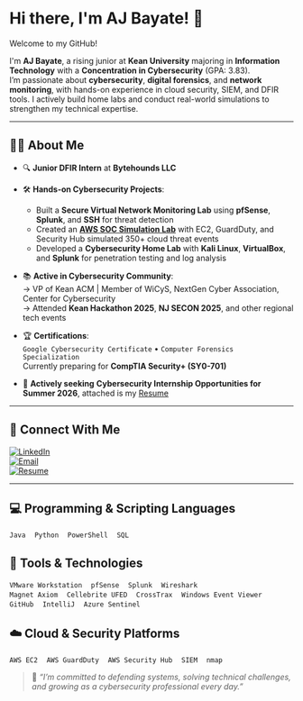 # Hi there, I'm AJ Bayate! 👋  
Welcome to my GitHub!

I'm **AJ Bayate**, a rising junior at **Kean University** majoring in **Information Technology** with a **Concentration in Cybersecurity** (GPA: 3.83).  
I’m passionate about **cybersecurity**, **digital forensics**, and **network monitoring**, with hands-on experience in cloud security, SIEM, and DFIR tools. I actively build home labs and conduct real-world simulations to strengthen my technical expertise.

---

## 👨‍💻 About Me

- 🔍 **Junior DFIR Intern** at **Bytehounds LLC**
  
- 🛠️ **Hands-on Cybersecurity Projects**:
  - Built a **Secure Virtual Network Monitoring Lab** using **pfSense**, **Splunk**, and **SSH** for threat detection  
  - Created an [**AWS SOC Simulation Lab**](https://github.com/abayate/AWS-SOC-LAB) with EC2, GuardDuty, and Security Hub simulated 350+ cloud threat events  
  - Developed a **Cybersecurity Home Lab** with **Kali Linux**, **VirtualBox**, and **Splunk** for penetration testing and log analysis

- 📚 **Active in Cybersecurity Community**:  
  → VP of Kean ACM | Member of WiCyS, NextGen Cyber Association, Center for Cybersecurity  
  → Attended **Kean Hackathon 2025**, **NJ SECON 2025**, and other regional tech events

- 🏆 **Certifications**:  
  `Google Cybersecurity Certificate` • `Computer Forensics Specialization`  
  Currently preparing for **CompTIA Security+ (SY0-701)**

- 🎯 **Actively seeking** **Cybersecurity Internship Opportunities for Summer 2026**, attached is my [Resume](https://github.com/abayate/abayate/blob/main/AJ_Bayate_Resume.pdf)

---

## 🤝 Connect With Me

[![LinkedIn](https://img.shields.io/badge/LinkedIn-%230077B5.svg?style=for-the-badge&logo=linkedin&logoColor=white)](https://www.linkedin.com/in/abayate/)  
[![Email](https://img.shields.io/badge/Email-Contact-blue?style=for-the-badge&logo=minutemailer&logoColor=white)](mailto:anthonybayate@outlook.com)  
[![Resume](https://img.shields.io/badge/Resume-PDF-red?style=for-the-badge&logo=adobeacrobatreader&logoColor=white)](https://github.com/abayate/abayate/blob/main/AJ_Bayate_Resume.pdf) <!-- Replace link if needed -->

---

## 💻 Programming & Scripting Languages
`Java` &nbsp;&nbsp; `Python` &nbsp;&nbsp; `PowerShell` &nbsp;&nbsp; `SQL`

## 🧰 Tools & Technologies
`VMware Workstation` &nbsp;&nbsp; `pfSense` &nbsp;&nbsp; `Splunk` &nbsp;&nbsp; `Wireshark`  
`Magnet Axiom` &nbsp;&nbsp; `Cellebrite UFED` &nbsp;&nbsp; `CrossTrax` &nbsp;&nbsp; `Windows Event Viewer`  
`GitHub` &nbsp;&nbsp; `IntelliJ` &nbsp;&nbsp; `Azure Sentinel`

## ☁️ Cloud & Security Platforms
`AWS EC2` &nbsp;&nbsp; `AWS GuardDuty` &nbsp;&nbsp; `AWS Security Hub` &nbsp;&nbsp; `SIEM` &nbsp;&nbsp; `nmap`

> 💬 _“I’m committed to defending systems, solving technical challenges, and growing as a cybersecurity professional every day.”_

